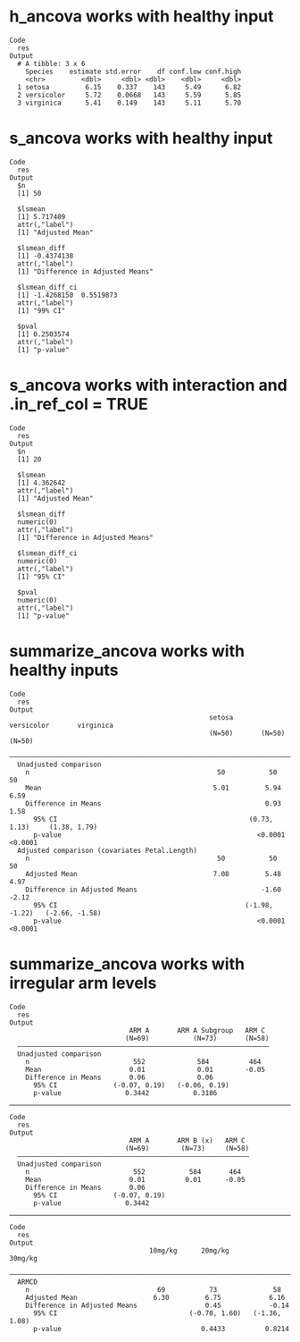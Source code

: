 # h_ancova works with healthy input

    Code
      res
    Output
      # A tibble: 3 x 6
        Species    estimate std.error    df conf.low conf.high
        <chr>         <dbl>     <dbl> <dbl>    <dbl>     <dbl>
      1 setosa         6.15    0.337    143     5.49      6.82
      2 versicolor     5.72    0.0668   143     5.59      5.85
      3 virginica      5.41    0.149    143     5.11      5.70

# s_ancova works with healthy input

    Code
      res
    Output
      $n
      [1] 50
      
      $lsmean
      [1] 5.717409
      attr(,"label")
      [1] "Adjusted Mean"
      
      $lsmean_diff
      [1] -0.4374138
      attr(,"label")
      [1] "Difference in Adjusted Means"
      
      $lsmean_diff_ci
      [1] -1.4268150  0.5519873
      attr(,"label")
      [1] "99% CI"
      
      $pval
      [1] 0.2503574
      attr(,"label")
      [1] "p-value"
      

# s_ancova works with interaction and .in_ref_col = TRUE

    Code
      res
    Output
      $n
      [1] 20
      
      $lsmean
      [1] 4.362642
      attr(,"label")
      [1] "Adjusted Mean"
      
      $lsmean_diff
      numeric(0)
      attr(,"label")
      [1] "Difference in Adjusted Means"
      
      $lsmean_diff_ci
      numeric(0)
      attr(,"label")
      [1] "95% CI"
      
      $pval
      numeric(0)
      attr(,"label")
      [1] "p-value"
      

# summarize_ancova works with healthy inputs

    Code
      res
    Output
                                                      setosa     versicolor       virginica   
                                                      (N=50)       (N=50)           (N=50)    
      ————————————————————————————————————————————————————————————————————————————————————————
      Unadjusted comparison                                                                   
        n                                               50           50               50      
        Mean                                           5.01         5.94             6.59     
        Difference in Means                                         0.93             1.58     
          95% CI                                                (0.73, 1.13)     (1.38, 1.79) 
          p-value                                                 <0.0001          <0.0001    
      Adjusted comparison (covariates Petal.Length)                                           
        n                                               50           50               50      
        Adjusted Mean                                  7.08         5.48             4.97     
        Difference in Adjusted Means                               -1.60            -2.12     
          95% CI                                               (-1.98, -1.22)   (-2.66, -1.58)
          p-value                                                 <0.0001          <0.0001    

# summarize_ancova works with irregular arm levels

    Code
      res
    Output
                                  ARM A       ARM A Subgroup   ARM C 
                                 (N=69)           (N=73)       (N=58)
      ———————————————————————————————————————————————————————————————
      Unadjusted comparison                                          
        n                          552             584          464  
        Mean                      0.01             0.01        -0.05 
        Difference in Means       0.06             0.06              
          95% CI              (-0.07, 0.19)   (-0.06, 0.19)          
          p-value                0.3442           0.3186             

---

    Code
      res
    Output
                                  ARM A       ARM B (x)   ARM C 
                                 (N=69)        (N=73)     (N=58)
      ——————————————————————————————————————————————————————————
      Unadjusted comparison                                     
        n                          552           584       464  
        Mean                      0.01          0.01      -0.05 
        Difference in Means       0.06                          
          95% CI              (-0.07, 0.19)                     
          p-value                0.3442                         

---

    Code
      res
    Output
                                       10mg/kg      20mg/kg         30mg/kg   
      ————————————————————————————————————————————————————————————————————————
      ARMCD                                                                   
        n                                69           73              58      
        Adjusted Mean                   6.30         6.75            6.16     
        Difference in Adjusted Means                 0.45            -0.14    
          95% CI                                 (-0.70, 1.60)   (-1.36, 1.08)
          p-value                                   0.4433          0.8214    

